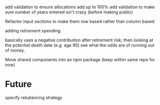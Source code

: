 add validation to ensure allocations add up to 100%
add validation to make sure number of years entered isn't crazy (before making public)


Refactor input sections to make them row based rather than column based

adding retirement spending.

basically uses a negative contribution after retirement risk, then
looking at the potential death date (e.g. age 95) see what the odds are of
running out of money.

Move shared components into an npm package (keep within same repo for now)

# Future
specify rebalancing strategy
